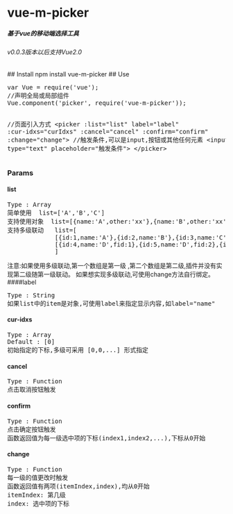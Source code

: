 # vue-m-picker
 <h5>基于vue的移动端选择工具</h5>
 <h6>v0.0.3版本以后支持Vue2.0</h6>
## Install
npm install vue-m-picker
## Use
<pre>
var Vue = require('vue');
//声明全局或局部组件
Vue.component('picker', require('vue-m-picker'));

//页面引入方式
&lt;picker :list="list" label="label" :cur-idxs="curIdxs" :cancel="cancel" :confirm="confirm" :change="change">
//触发条件,可以是input,按钮或其他任何元素
&lt;input type="text" placeholder="触发条件">
&lt;/picker>
</pre>

### Params
#### list
<pre>
Type : Array
简单使用  list=['A','B','C']
支持使用对象  list=[{name:'A',other:'xx'},{name:'B',other:'xx'}]
支持多级联动   list=[
             [{id:1,name:'A'},{id:2,name:'B'},{id:3,name:'C'}],
             [{id:4,name:'D',fid:1},{id:5,name:'D',fid:2},{id:6,name:'D',fid:3}]
             ]
</pre>
注意:如果使用多级联动,第一个数组是第一级 ,第二个数组是第二级,插件并没有实现第二级随第一级联动。
如果想实现多级联动,可使用change方法自行绑定。
####label
<pre>
Type : String
如果list中的item是对象,可使用label来指定显示内容,如label="name"
</pre>
#### cur-idxs
<pre>
Type : Array
Default : [0]
初始指定的下标,多级可采用 [0,0,...] 形式指定
</pre>
#### cancel
<pre>
Type : Function
点击取消按钮触发
</pre>
#### confirm
<pre>
Type : Function
点击确定按钮触发
函数返回值为每一级选中项的下标(index1,index2,...),下标从0开始
</pre>
#### change
<pre>
Type : Function
每一级的值更改时触发
函数返回值有两项(itemIndex,index),均从0开始
itemIndex: 第几级
index: 选中项的下标
</pre>
